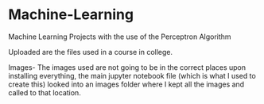 # Machine-Learning
Machine Learning Projects with the use of the Perceptron Algorithm

Uploaded are the files used in a course in college. 

Images-
The images used are not going to be in the correct places upon installing everything, the main jupyter notebook file (which is what I used to create this) looked into an images folder where I kept all the images and called to that location.
